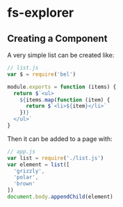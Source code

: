 # fs-explorer

## Creating a Component

A very simple list can be created like:

```js
// list.js
var $ = require('bel')

module.exports = function (items) {
  return $`<ul>
    ${items.map(function (item) {
      return $`<li>${item}</li>`
    })}
  </ul>`
}
```

Then it can be added to a page with:

```js
// app.js
var list = require('./list.js')
var element = list([
  'grizzly',
  'polar',
  'brown'
])
document.body.appendChild(element)
```
